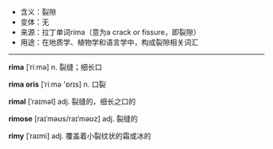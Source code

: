 - <span class="definition">含义：裂隙</span>
- <span class="definition">变体：无</span>
- <span class="definition">来源：拉丁单词rima（意为a crack or fissure，即裂隙）</span>
- <span class="definition">用途：在地质学、植物学和语言学中，构成裂隙相关词汇</span>

---

<span class="vocabulary">**rima**</span> [ˈriːmə] n. 裂缝；细长口  

<span class="vocabulary">**rima oris**</span> [ˈriːmə 'ɒrɪs] n. 口裂  

<span class="vocabulary">**rimal**</span> [ˈraɪməl] adj. 裂缝的，细长之口的  

<span class="vocabulary">**rimose**</span> [raɪˈməʊs/raɪˈməʊz] adj. 裂缝的

<span class="vocabulary">**rimy**</span> [ˈraɪmi] adj. 覆盖着小裂纹状的霜或冰的

